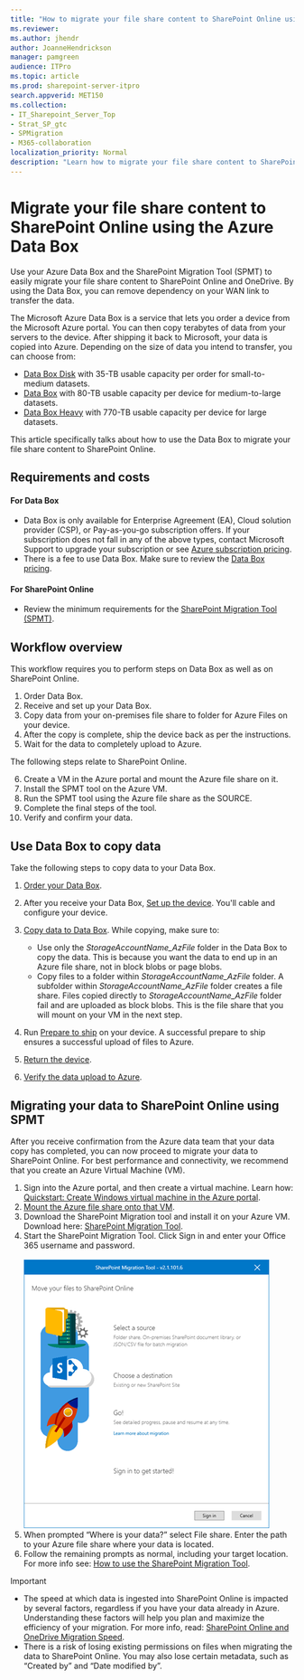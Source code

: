 ```yaml
---
title: "How to migrate your file share content to SharePoint Online using the Azure Data Box"
ms.reviewer: 
ms.author: jhendr
author: JoanneHendrickson
manager: pamgreen
audience: ITPro
ms.topic: article
ms.prod: sharepoint-server-itpro
search.appverid: MET150
ms.collection: 
- IT_Sharepoint_Server_Top
- Strat_SP_gtc
- SPMigration
- M365-collaboration
localization_priority: Normal
description: "Learn how to migrate your file share content to SharePoint Online using the Azure Data Box"
---
```


# Migrate your file share content to SharePoint Online using the Azure Data Box

Use your Azure Data Box and the SharePoint Migration Tool (SPMT) to easily migrate your file share content to SharePoint Online and OneDrive. By using the Data Box, you can remove dependency on your WAN link to transfer the data.  

The Microsoft Azure Data Box is a service that lets you order a device from the Microsoft Azure portal. You can then copy terabytes of data from your servers to the device. After shipping it back to Microsoft, your data is copied into Azure. Depending on the size of data you intend to transfer, you can choose from:

- [Data Box Disk](https://docs.microsoft.com/azure/databox/data-box-disk-overview) with 35-TB usable capacity per order for small-to-medium datasets.
- [Data Box](https://docs.microsoft.com/azure/databox/data-box-overview) with 80-TB usable capacity per device for medium-to-large datasets.
- [Data Box Heavy](https://docs.microsoft.com/azure/databox/data-box-heavy-overview) with 770-TB usable capacity per device for large datasets.

This article specifically talks about how to use the Data Box to migrate your file share content to SharePoint Online.  

## Requirements and costs

#### For Data Box

- Data Box is only available for Enterprise Agreement (EA), Cloud solution provider (CSP), or Pay-as-you-go subscription offers. If your subscription does not fall in any of the above types, contact Microsoft Support to upgrade your subscription or see [Azure subscription pricing](https://azure.microsoft.com/en-us/pricing/). 
- There is a fee to use Data Box. Make sure to review the [Data Box pricing](https://azure.microsoft.com/pricing/details/databox/).

#### For SharePoint Online

- Review the minimum requirements for the [SharePoint Migration Tool (SPMT)](/sharepointmigration/how-to-use-the-sharepoint-migration-tool). 


## Workflow overview

This workflow requires you to perform steps on Data Box as well as on SharePoint Online.

1.	Order Data Box. 
2.	Receive and set up your Data Box.
3.	Copy data from your on-premises file share to folder for Azure Files on your device.
4.	After the copy is complete, ship the device back as per the instructions.
5.  Wait for the data to completely upload to Azure.

The following steps relate to SharePoint Online.

6. Create a VM in the Azure portal and mount the Azure file share on it.
7. Install the SPMT tool on the Azure VM.
8. Run the SPMT tool using the Azure file share as the SOURCE.
9. Complete the final steps of the tool.
10. Verify and confirm your data.


## Use Data Box to copy data

Take the following steps to copy data to your Data Box.

1. [Order your Data Box](data-box-deploy-ordered.md).
2. After you receive your Data Box, [Set up the device](data-box-deploy-set-up.md). You'll cable and configure your device.
3. [Copy data to Data Box](data-box-deploy-copy-data.md). While copying, make sure to:

    - Use only the *StorageAccountName_AzFile* folder in the Data Box to copy the data. This is because you want the data to end up in an Azure file share, not in block blobs or page blobs.
    - Copy files to a folder within *StorageAccountName_AzFile* folder. A subfolder within *StorageAccountName_AzFile* folder creates a file share. Files copied directly to *StorageAccountName_AzFile* folder fail and are uploaded as block blobs. This is the file share that you will mount on your VM in the next step.
3. Run [Prepare to ship](data-box-deploy-picked-up.md#prepare-to-ship) on your device. A successful prepare to ship ensures a successful upload of files to Azure.
4. [Return the device](data-box-deploy-picked-up.md#ship-data-box-back).
5. [Verify the data upload to Azure](data-box-deploy-picked-up.md#verify-data-upload-to-azure).


## Migrating your data to SharePoint Online using SPMT

After you receive confirmation from the Azure data team that your data copy has completed, you can now proceed to migrate your data to SharePoint Online.  For best performance and connectivity, we recommend that you create an Azure Virtual Machine (VM).

1.	Sign into the Azure portal, and then create a virtual machine.  Learn how:  [Quickstart: Create Windows virtual machine in the Azure portal](/azure/virtual-machines/windows/quick-create-portal).
2.	[Mount the Azure file share onto that VM](/azure/storage/files/storage-how-to-use-files-windows).
3.	Download the SharePoint Migration tool and install it on your Azure VM. 
Download here: [SharePoint Migration Tool](http://spmtreleasescus.blob.core.windows.net/install/default.htm).
4.	Start the SharePoint Migration Tool.  Click Sign in and enter your Office 365 username and password.<br><br>![SharePoint Migration Tool](media/spmt-intro.png)
5.	When prompted “Where is your data?” select File share. Enter the path to your Azure file share where your data is located.
6.	Follow the remaining prompts as normal, including your target location. For more info see: [How to use the SharePoint Migration Tool](/sharepointmigration/how-to-use-the-sharepoint-migration-tool). 


> [!IMPORTANT]
> - The speed at which data is ingested into SharePoint Online is impacted by several factors, regardless if you have your data already in Azure. Understanding these factors will help you plan and maximize the efficiency of your migration.  For more info, read:  [SharePoint Online and OneDrive Migration Speed](/sharepointmigration/sharepoint-online-and-onedrive-migration-speed).
> - There is a risk of losing existing permissions on files when migrating the data to SharePoint Online. You may also lose certain metadata, such as “Created by” and “Date modified by”.

